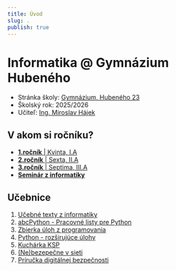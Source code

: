 ```yaml
---
title: Úvod
slug: .
publish: true 
---
```


# Informatika @ Gymnázium Hubeného

- Stránka školy: [Gymnázium, Hubeného 23](https://ghubeneho.edupage.org/)
- Školský rok: 2025/2026
- Učiteľ: [Ing. Miroslav Hájek](ucitel/)

## V akom si ročníku?
- [**1.ročník** | Kvinta, I.A](1-rocnik/)
- [**2.ročník** | Sexta, II.A](2-rocnik/)
- [**3.ročník** | Septima, III.A](3-rocnik/)
- [**Seminár z informatiky**](seminar/)

## Učebnice
1. [Učebné texty z informatiky](ucebnica/informatika-ako-veda/zakladne-pojmy/)
2. [abcPython - Pracovné listy pre Python](https://abcpython.input.sk/)
3. [Zbierka úloh z programovania](programovanie/zbierka-uloh/premenne/uvod/)
4. [Python - rozširujúce úlohy](https://python2016-sphinx.readthedocs.io)
5. [Kuchárka KSP](https://www.ksp.sk/kucharka/)
6. [(Ne)bezepečne v sieti](https://myslim.eu/wp-content/uploads/2021/10/Nebezpecne-v-sieti.pdf)
7. [Príručka digitálnej bezpečnosti](https://bezpecnenanete.eset.com/sk/wp-content/uploads/2021/10/Prirucka-digitalnej-bezpecnosti-pre-ucitelov.pdf)
